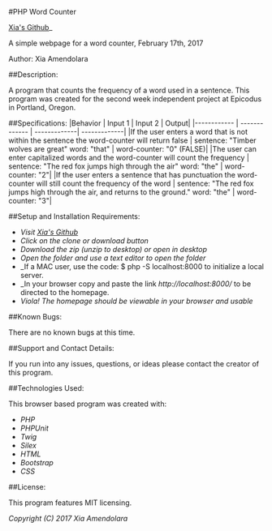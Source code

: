 #PHP Word Counter

[Xia's Github](https://github.com/Xesme/php-word-counter.git)_

A simple webpage for a word counter, February 17th, 2017

Author: Xia Amendolara

##Description:

A program that counts the frequency of a word used in a sentence. This program was created for the second week independent project at Epicodus in Portland, Oregon.


##Specifications:
|Behavior | Input 1 | Input 2 | Output|
|------------ | ------------- | -------------| -------------|
|If the user enters a word that is not within the sentence the word-counter will return false | sentence: "Timber wolves are great" word: "that" | word-counter: "0" (FALSE)|
|The user can enter capitalized words and the word-counter will count the frequency | sentence: "The red fox jumps high through the air" word: "the" | word-counter: "2"|
|If the user enters a sentence that has punctuation the word-counter will still count the frequency of the word | sentence: "The red fox jumps high through the air, and returns to the ground." word: "the"  | word-counter: "3"|




##Setup and Installation Requirements:

* _Visit [Xia's Github](https://github.com/Xesme/php-word-counter.git)_
* _Click on the clone or download button_
* _Download the zip (unzip to desktop) or open in desktop_
* _Open the folder and use a text editor to open the folder_
* _If a MAC user, use the code: $ php -S localhost:8000 to initialize                 a local server.
* _In your browser copy and paste the link *http://localhost:8000/* to be directed to the homepage.
* _Viola! The homepage should be viewable in your browser and usable_


##Known Bugs:

There are no known bugs at this time.

##Support and Contact Details:

If you run into any issues, questions, or ideas please contact the creator of this program.

##Technologies Used:

This browser based program was created with:
* _PHP_
* _PHPUnit_
* _Twig_
* _Silex_
* _HTML_
* _Bootstrap_
* _CSS_

##License:

This program features MIT licensing.

*Copyright (C) 2017 Xia Amendolara*
